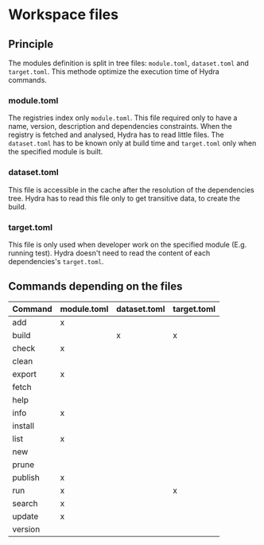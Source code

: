# Workspace files

## Principle

The modules definition is split in tree files: `module.toml`, `dataset.toml` and `target.toml`. This methode optimize the execution time of Hydra commands.

### module.toml

The registries index only `module.toml`. This file required only to have a name, version, description and dependencies constraints. When the registry is fetched and analysed, Hydra has to read little files. The `dataset.toml` has to be known only at build time and `target.toml` only when the specified module is built.

### dataset.toml

This file is accessible in the cache after the resolution of the dependencies tree. Hydra has to read this file only to get transitive data, to create the build.

### target.toml

This file is only used when developer work on the specified module (E.g. running test). Hydra doesn't need to read the content of each dependencies's `target.toml`.

## Commands depending on the files

| Command | module.toml | dataset.toml | target.toml |
| ------- | ----------- | ------------ | ----------- |
| add     | x           |              |             |
| build   |             | x            | x           |
| check   | x           |              |             |
| clean   |             |              |             |
| export  | x           |              |             |
| fetch   |             |              |             |
| help    |             |              |             |
| info    | x           |              |             |
| install |             |              |             |
| list    | x           |              |             |
| new     |             |              |             |
| prune   |             |              |             |
| publish | x           |              |             |
| run     | x           |              | x           |
| search  | x           |              |             |
| update  | x           |              |             |
| version |             |              |             |
